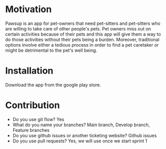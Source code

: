 # Motivation

Pawsup is an app for pet-owners that need pet-sitters and pet-sitters who are willing to take care of other people's pets. Pet owners miss out on certain activities because of their pets and this app will give them a way to do those activities without their pets being a burden. Moreover, traditional options involve either a tedious process in order to find a pet caretaker or might be detrimental to the pet's well being.

# Installation

Download the app from the google play store.

# Contribution
- Do you use git flow? Yes
- What do you name your branches? Main branch, Develop branch, Feature branches
- Do you use github issues or another ticketing website? Github issues
- Do you use pull requests? Yes, we will use once we start sprint 1 
